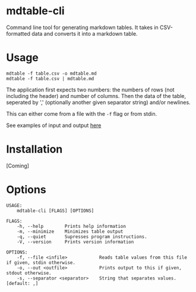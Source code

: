 # mdtable-cli
Command line tool for generating markdown tables. It takes in CSV-formatted data and converts it into a markdown table.

# Usage
```
mdtable -f table.csv -o mdtable.md
mdtable -f table.csv | mdtable.md
```

The application first expects two numbers: the numbers of rows (not including the header) and number of columns. Then the data of the table, seperated by ',' (optionally another given separator string) and/or newlines.

This can either come from a file with the `-f` flag or from stdin.

See examples of input and output [here](./examples.md)

# Installation
[Coming]

# Options
```
USAGE:
    mdtable-cli [FLAGS] [OPTIONS]

FLAGS:
    -h, --help        Prints help information
    -m, --minimize    Minimizes table output
    -q, --quiet       Supresses program instructions.
    -V, --version     Prints version information

OPTIONS:
    -f, --file <infile>            Reads table values from this file if given, stdin otherwise.
    -o, --out <outfile>            Prints output to this if given, stdout otherwise.
    -s, --separator <separator>    String that separates values. [default: ,]
```
